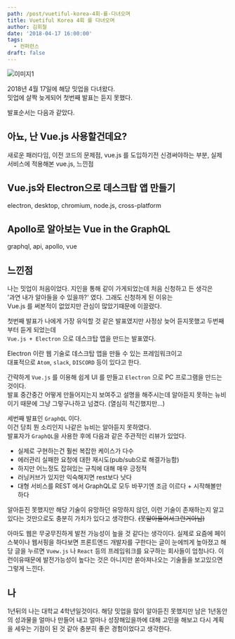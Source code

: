 ```yaml
---
path: /post/vuetiful-korea-4회-를-다녀오며
title: Vuetiful Korea 4회 를 다녀오며
author: 김희철
date: '2018-04-17 16:00:00'
tags:
  - 컨퍼런스
draft: false
---
```


![이미지1](http://cfile30.uf.tistory.com/image/99C47B3B5ADD42EA13EF60)

2018년 4월 17일에 해당 밋업을 다녀왔다.  
밋업에 살짝 늦게되어 첫번째 발표는 듣지 못했다.

발표순서는 다음과 같았다.

## 아뇨, 난 Vue.js 사용할건데요?

새로운 패러다임, 이전 코드의 문제점, vue.js 를 도입하기전 신경써야하는 부분, 실제 서비스에 적용해본 vue.js, 느낀점

## Vue.js와 Electron으로 데스크탑 앱 만들기

electron, desktop, chromium, node.js, cross-platform

## Apollo로 알아보는 Vue in the GraphQL

graphql, api, apollo, vue

## 느낀점

나는 밋업이 처음이었다. 지인을 통해 같이 가게되었는데 처음 신청하고 든 생각은  
'과연 내가 알아들을 수 있을까?' 였다. 그래도 신청하게 된 이유는  
Vue.js 를 써본적이 없었지만 관심이 많았기때문에 이끌렸다.

첫번째 발표가 나에게 가장 유익할 것 같은 발표였지만 사정상 늦어 듣지못했고 두번째부터 듣게 되었는데  
`Vue.js + Electron` 으로 데스크탑 앱을 만드는 발표였다.

Electron 이란 웹 기술로 데스크탑 앱을 만들 수 있는 프레임워크이고  
대표적으로 `Atom`, `slack`, `DISCORD` 등이 있다고 한다.

간략하게 `Vue.js` 를 이용해 쉽게 UI 를 만들고 `Electron` 으로 PC 프로그램을 만드는 것이다.  
 발표 중간중간 어떻게 만들어지는지 보여주고 설명을 해주시는데 알아듣지 못하는 뉴비이기 때문에 그냥 그렇구나하고 넘겼다. (열심히 적긴했지만...)

세번째 발표인 `GraphQL` 이다.  
 이건 당최 뭔 소리인지 나같은 뉴비는 알아듣지 못하였다.  
 발표자가 `GraphQL`을 사용한 후에 다음과 같은 주관적인 리뷰가 있었다.

- 실제로 구현하는건 훨씬 복잡한 케이스가 다수
- 에러관리 실패한 요청에 대한 재시도(pub/sub으로 해결가능함)
- 하지만 어느정도 잡혀있는 규칙에 대해 매우 긍정적
- 러닝커브가 있지만 익숙해지면 rest보다 낫다
- 대형 서비스를 REST 에서 GraphQL로 모두 바꾸기엔 조금 이르다 + 시작해볼만 하다

알아듣진 못했지만 해당 기술이 유망하던 유망하지 않던, 이런 기술이 존재하는지 알고있다는 것만으로도 충분히 가치가 있다고 생각한다. <span style="text-decoration: line-through;">(못알아들어서그런거아님)</span>

아마도 웹은 무궁무진하게 발전 가능성이 높을 것 같다는 생각이다. 실제로 요즘에 페이스북이나 웹서핑을 하다보면 프론트엔드 개발자를 구한다는 글이 눈에띄게 높아졌고 해당 글을 누르면 `Vuew.js` 나 `React` 등의 프레임워크를 요구하는 회사들이 엄청나다. 이런이유때문에 발전가능성이 높다는 것은 아니지만 쏟아져나오는 기술들을 보고있으면 그렇게 느낀다.

## 나

1년뒤의 나는 대학교 4학년일것이다. 해당 밋업을 많이 알아듣진 못했지만 남은 1년동안의 성과물을 얼마나 만들어 내고 얼마나 성장해있을까에 대해 고민을 해보고 다시 계획을 세우는 기점이 된 것 같아 충분히 좋은 경험이었다고 생각한다.
